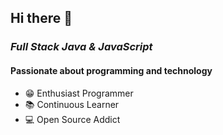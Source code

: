 
## Hi there 👋
### _Full Stack Java & JavaScript_
#### Passionate about programming and technology
- 😁 Enthusiast Programmer
- 📚 Continuous Learner
- 💻 Open Source Addict

